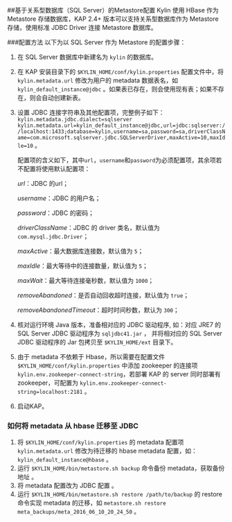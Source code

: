 ##基于关系型数据库（SQL Server）的Metastore配置
Kylin 使用 HBase 作为 Metastore 存储数据库，KAP 2.4+ 版本可以支持关系型数据库作为 Metastore 存储，使用标准 JDBC Driver 连接 Metastore 数据库。

###配置方法
以下为以 SQL Server 作为 Metastore 的配置步骤：
1. 在 SQL Server 数据库中新建名为 `kylin` 的数据库。

2. 在 KAP 安装目录下的 `$KYLIN_HOME/conf/kylin.properties` 配置文件中，将 `kylin.metadata.url` 修改为用户的 metadata 数据表名，如 `kylin_default_instance@jdbc` 。如果表已存在，则会使用现有表；如果不存在，则会自动创建新表。

3. 设置 JDBC 连接字符串及其他配置项，完整例子如下：`kylin.metadata.jdbc.dialect=sqlserver` `kylin.metadata.url=kylin_default_instance@jdbc,url=jdbc:sqlserver://localhost:1433;database=kylin,username=sa,password=sa,driverClassName=com.microsoft.sqlserver.jdbc.SQLServerDriver,maxActive=10,maxIdle=10`  。

   配置项的含义如下，其中`url`，`username`和`password`为必须配置项，其余项若不配置将使用默认配置项：

     *url*：JDBC 的url；

     *username*：JDBC 的用户名；

     *password*：JDBC 的密码；

     *driverClassName*：JDBC 的 driver 类名，默认值为 `com.mysql.jdbc.Driver`；

     *maxActive*：最大数据库连接数，默认值为 `5`；

     *maxIdle*：最大等待中的连接数量，默认值为 `5`；

     *maxWait*：最大等待连接毫秒数，默认值为 `1000`；

     *removeAbandoned*：是否自动回收超时连接，默认值为 `true`；

     *removeAbandonedTimeout*：超时时间秒数，默认为 `300`；

4. 核对运行环境 Java 版本，准备相对应的 JDBC 驱动程序, 如：对应 JRE7 的SQL Server JDBC 驱动程序为 `sqljdbc41.jar` ， 并将相对应的 SQL Server JDBC 驱动程序的 Jar 包拷贝至 `$KYLIN_HOME/ext`  目录下。

5. 由于 metadata 不依赖于 Hbase，所以需要在配置文件 `$KYLIN_HOME/conf/kylin.properties` 中添加 zookeeper 的连接项 `kylin.env.zookeeper-connect-string`，若部署 KAP 的 server 同时部署有zookeeper，可配置为 `kylin.env.zookeeper-connect-string=localhost:2181` 。

6. 启动KAP。

### 如何将 metadata 从 hbase 迁移至 JDBC

1. 将 `$KYLIN_HOME/conf/kylin.properties` 的 metadata 配置项 `kylin.metadata.url` 修改为待迁移的 hbase metadata 配置，如：`kylin_default_instance@hbase` 。
2. 运行 `$KYLIN_HOME/bin/metastore.sh backup` 命令备份 metadata，获取备份地址 。
3. 将 metadata 配置改为 JDBC 配置 。
4. 运行 `$KYLIN_HOME/bin/metastore.sh restore /path/to/backup` 的 restore 命令实现 metadata 的迁移，如 `metastore.sh restore meta_backups/meta_2016_06_10_20_24_50` 。